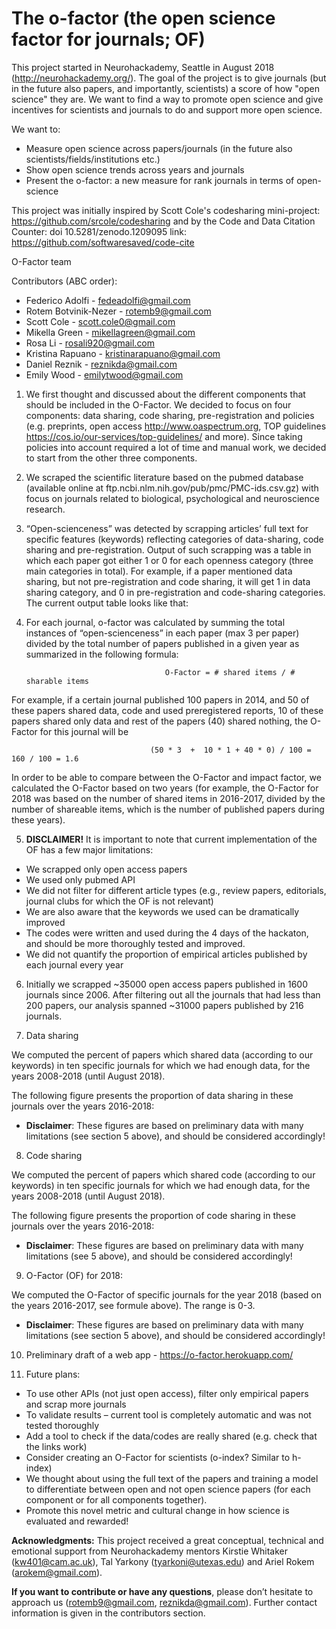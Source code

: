 # The o-factor (the open science factor for journals; OF)
 
This project started in Neurohackademy, Seattle in August 2018 (http://neurohackademy.org/). The goal of the project is to give journals (but in the future also papers, and importantly, scientists) a score of how "open science" they are. We want to find a way to promote open science and give incentives for scientists and journals to do and support more open science.

We want to:

* Measure open science across papers/journals (in the future also scientists/fields/institutions etc.)
* Show open science trends across years and journals
* Present the o-factor: a new measure for rank journals in terms of open-science
 
This project was initially inspired by Scott Cole's codesharing mini-project: https://github.com/srcole/codesharing 
and by the Code and Data Citation Counter: doi 10.5281/zenodo.1209095 link: https://github.com/softwaresaved/code-cite

O-Factor team
 
 
Contributors (ABC order):
* Federico Adolfi - fedeadolfi@gmail.com
* Rotem Botvinik-Nezer - rotemb9@gmail.com
* Scott Cole - scott.cole0@gmail.com
* Mikella Green - mikellagreen@gmail.com
* Rosa Li - rosali920@gmail.com
* Kristina Rapuano - kristinarapuano@gmail.com
* Daniel Reznik - reznikda@gmail.com
* Emily Wood - emilytwood@gmail.com
 
1. We first thought and discussed about the different components that should be included in the O-Factor. We decided to focus on four components: data sharing, code sharing, pre-registration and policies (e.g. preprints, open access http://www.oaspectrum.org, TOP guidelines https://cos.io/our-services/top-guidelines/ and more). Since taking policies into account required a lot of time and manual work, we decided to start from the other three components.

2. We scraped the scientific literature based on the pubmed database (available online at ftp.ncbi.nlm.nih.gov/pub/pmc/PMC-ids.csv.gz) with focus on journals related to biological, psychological and neuroscience research. 
 
3. “Open-scienceness” was detected by scrapping articles’ full text for specific features (keywords) reflecting categories of data-sharing, code sharing and pre-registration. Output of such scrapping was a table in which each paper got either 1 or 0 for each openness category (three main categories in total). For example, if a paper mentioned data sharing, but not pre-registration and code sharing, it will get 1 in data sharing category, and 0 in pre-registration and code-sharing categories.
The current output table looks like that:


4. For each journal, o-factor was calculated by summing the total instances of “open-scienceness” in each paper (max 3 per paper) divided by the total number of papers published in a given year as summarized in the following formula:

                                      O-Factor = # shared items / # sharable items

For example, if a certain journal published 100 papers in 2014, and 50 of these papers shared data, code and used preregistered reports, 10 of these papers shared only data and rest of the papers (40) shared nothing, the O-Factor for this journal will be

                                   (50 * 3  +  10 * 1 + 40 * 0) / 100 = 160 / 100 = 1.6

In order to be able to compare between the O-Factor and impact factor, we calculated the O-Factor based on two years (for example, the O-Factor for 2018 was based on the number of shared items in 2016-2017, divided by the number of shareable items, which is the number of published papers during these years).

5. **DISCLAIMER!** It is important to note that current implementation of the OF has a few major limitations:
* We scrapped only open access papers
* We used only pubmed API
* We did not filter for different article types (e.g., review papers, editorials, journal clubs for which the OF is not relevant)
* We are also aware that the keywords we used can be dramatically improved
* The codes were written and used during the 4 days of the hackaton, and should be more thoroughly tested and improved. 
* We did not quantify the proportion of empirical articles published by each journal every year
 
6. Initially we scrapped ~35000 open access papers published in 1600 journals since 2006. After filtering out all the journals that had less than 200 papers, our analysis spanned ~31000 papers published by 216 journals. 

7. Data sharing

We computed the percent of papers which shared data (according to our keywords) in ten specific journals for which we had enough data, for the years 2008-2018 (until August 2018).

The following figure presents the proportion of data sharing in these journals over the years 2016-2018:

* **Disclaimer**: These figures are based on preliminary data with many limitations (see section 5 above), and should be considered accordingly! 

8. Code sharing

We computed the percent of papers which shared code (according to our keywords) in ten specific journals for which we had enough data, for the years 2008-2018 (until August 2018).

The following figure presents the proportion of code sharing in these journals over the years 2016-2018:
   
* **Disclaimer**: These figures are based on preliminary data with many limitations (see 5 above), and should be considered accordingly! 

9. O-Factor (OF) for 2018:

We computed the O-Factor of specific journals for the year 2018 (based on the years 2016-2017, see formule above). The range is 0-3.

* **Disclaimer**: These figures are based on preliminary data with many limitations (see section 5 above), and should be considered accordingly! 

10. Preliminary draft of a web app - https://o-factor.herokuapp.com/

11. Future plans:
* To use other APIs (not just open access), filter only empirical papers and scrap more journals
* To validate results – current tool is completely automatic and was not tested thoroughly
* Add a tool to check if the data/codes are really shared (e.g. check that the links work)
* Consider creating an O-Factor for scientists (o-index? Similar to h-index)
* We thought about using the full text of the papers and training a model to differentiate between open and not open science papers (for each component or for all components together).
* Promote this novel metric and cultural change in how science is evaluated and rewarded!

**Acknowledgments:** This project received a great conceptual, technical and emotional support from Neurohackademy mentors Kirstie Whitaker (kw401@cam.ac.uk), Tal Yarkony (tyarkoni@utexas.edu) and Ariel Rokem (arokem@gmail.com). 

**If you want to contribute or have any questions**, please don’t hesitate to approach us (rotemb9@gmail.com, reznikda@gmail.com). Further contact information is given in the contributors section.
